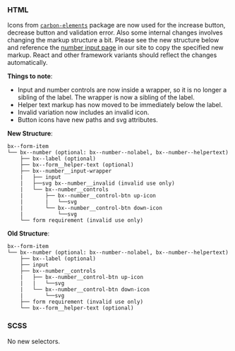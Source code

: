 ### HTML

Icons from [`carbon-elements`](https://github.com/IBM/carbon-elements) package are now used for the increase button, decrease button and validation error. Also some internal changes involves changing the markup structure a bit. Please see the new structure below and reference the [number input page](https://next.carbondesignsystem.com/components/number-input/code) in our site to copy the specified new markup. React and other framework variants should reflect the changes automatically.

**Things to note**:

- Input and number controls are now inside a wrapper, so it is no longer a sibling of the label. The wrapper is now a sibling of the label.
- Helper text markup has now moved to be immediately below the label.
- Invalid variation now includes an invalid icon.
- Button icons have new paths and svg attributes.

**New Structure**:

```
bx--form-item
└── bx--number (optional: bx--number--nolabel, bx--number--helpertext)
	├── bx--label (optional)
	├── bx--form__helper-text (optional)
    ├── bx--number__input-wrapper
   	|	├── input
    |	├──svg bx--number__invalid (invalid use only)
    | 	└── bx--number__controls
    | 		├── bx--number__control-btn up-icon 
    |		|	└──svg
    |		└── bx--number__control-btn down-icon
    |			└──svg
	└── form requirement (invalid use only)
```

**Old Structure**:

```
bx--form-item
└── bx--number (optional: bx--number--nolabel, bx--number--helpertext)
	├── bx--label (optional)
	├── input
    ├── bx--number__controls
    | 	├── bx--number__control-btn up-icon 
    |	|	└──svg
    |	└── bx--number__control-btn down-icon
    |		└──svg
    ├── form requirement (invalid use only)
	└── bx--form__helper-text (optional)
```

### SCSS

No new selectors.